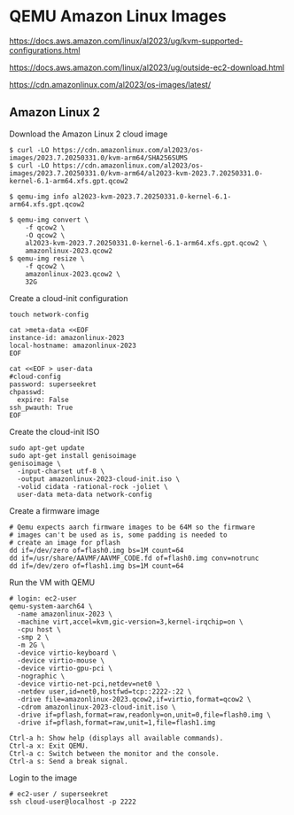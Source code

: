 # QEMU Amazon Linux Images

https://docs.aws.amazon.com/linux/al2023/ug/kvm-supported-configurations.html

https://docs.aws.amazon.com/linux/al2023/ug/outside-ec2-download.html

https://cdn.amazonlinux.com/al2023/os-images/latest/

## Amazon Linux 2

Download the Amazon Linux 2 cloud image

```
$ curl -LO https://cdn.amazonlinux.com/al2023/os-images/2023.7.20250331.0/kvm-arm64/SHA256SUMS
$ curl -LO https://cdn.amazonlinux.com/al2023/os-images/2023.7.20250331.0/kvm-arm64/al2023-kvm-2023.7.20250331.0-kernel-6.1-arm64.xfs.gpt.qcow2

$ qemu-img info al2023-kvm-2023.7.20250331.0-kernel-6.1-arm64.xfs.gpt.qcow2

$ qemu-img convert \
    -f qcow2 \
    -O qcow2 \
    al2023-kvm-2023.7.20250331.0-kernel-6.1-arm64.xfs.gpt.qcow2 \
    amazonlinux-2023.qcow2
$ qemu-img resize \
    -f qcow2 \
    amazonlinux-2023.qcow2 \
    32G
```

Create a cloud-init configuration

```
touch network-config

cat >meta-data <<EOF
instance-id: amazonlinux-2023
local-hostname: amazonlinux-2023
EOF

cat <<EOF > user-data
#cloud-config
password: superseekret
chpasswd:
  expire: False
ssh_pwauth: True
EOF
```

Create the cloud-init ISO

```
sudo apt-get update
sudo apt-get install genisoimage
genisoimage \
  -input-charset utf-8 \
  -output amazonlinux-2023-cloud-init.iso \
  -volid cidata -rational-rock -joliet \
  user-data meta-data network-config
```

Create a firmware image

```
# Qemu expects aarch firmware images to be 64M so the firmware
# images can't be used as is, some padding is needed to
# create an image for pflash
dd if=/dev/zero of=flash0.img bs=1M count=64
dd if=/usr/share/AAVMF/AAVMF_CODE.fd of=flash0.img conv=notrunc
dd if=/dev/zero of=flash1.img bs=1M count=64
```

Run the VM with QEMU

```
# login: ec2-user
qemu-system-aarch64 \
  -name amazonlinux-2023 \
  -machine virt,accel=kvm,gic-version=3,kernel-irqchip=on \
  -cpu host \
  -smp 2 \
  -m 2G \
  -device virtio-keyboard \
  -device virtio-mouse \
  -device virtio-gpu-pci \
  -nographic \
  -device virtio-net-pci,netdev=net0 \
  -netdev user,id=net0,hostfwd=tcp::2222-:22 \
  -drive file=amazonlinux-2023.qcow2,if=virtio,format=qcow2 \
  -cdrom amazonlinux-2023-cloud-init.iso \
  -drive if=pflash,format=raw,readonly=on,unit=0,file=flash0.img \
  -drive if=pflash,format=raw,unit=1,file=flash1.img

Ctrl-a h: Show help (displays all available commands).
Ctrl-a x: Exit QEMU.
Ctrl-a c: Switch between the monitor and the console.
Ctrl-a s: Send a break signal.
```

Login to the image

```
# ec2-user / superseekret
ssh cloud-user@localhost -p 2222
```
